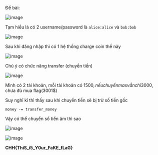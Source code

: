 Đề bài:

![image](https://github.com/lucthienphong1120/CookieArena-CTF/assets/90561566/cafec502-7360-42af-ada0-b09c9338c3fd)

Tạm hiểu là có 2 username/password là `alice:alice` và `bob:bob`

![image](https://github.com/lucthienphong1120/CookieArena-CTF/assets/90561566/ddfc231a-4699-49f3-a7f1-adc51a46451c)

Sau khi đăng nhập thì có 1 hệ thống charge coin thế này

![image](https://github.com/lucthienphong1120/CookieArena-CTF/assets/90561566/5ba7e4e9-3c3d-4cbd-8f2d-4f503ad2ad42)

Chú ý có chức năng transfer (chuyền tiền)

![image](https://github.com/lucthienphong1120/CookieArena-CTF/assets/90561566/3213c6cf-16e4-4071-b060-93cc4a7b8fb6)

Mình có 2 tài khoản, mỗi tài khoản có 1500$, nếu chuyển max vẫn chỉ 3000$, chưa đủ mua flag(3001$)

Suy nghĩ kĩ thì thấy sau khi chuyển tiền sẽ bị trừ số tiền gốc

```
money -= transfer_money
```

Vậy có thể chuyển số tiền âm thì sao

![image](https://github.com/lucthienphong1120/CookieArena-CTF/assets/90561566/5d13ae9d-b387-4d4f-873d-427965b1d01e)

![image](https://github.com/lucthienphong1120/CookieArena-CTF/assets/90561566/4e07e4d8-9953-4ca6-823c-c1be2323390c)

**CHH{ThiS_i5_Y0ur_FaKE_fLaG}**
